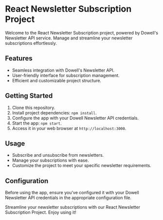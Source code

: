 # React Newsletter Subscription Project

Welcome to the React Newsletter Subscription project, powered by Dowell's Newsletter API service. Manage and streamline your newsletter subscriptions effortlessly.

## Features

- Seamless integration with Dowell's Newsletter API.
- User-friendly interface for subscription management.
- Efficient and customizable project structure.

## Getting Started

1. Clone this repository.
2. Install project dependencies: `npm install`.
3. Configure the app with your Dowell Newsletter API credentials.
4. Start the app: `npm start`.
5. Access it in your web browser at `http://localhost:3000`.

## Usage

- Subscribe and unsubscribe from newsletters.
- Manage your subscriptions with ease.
- Customize the project to meet your specific newsletter requirements.

## Configuration

Before using the app, ensure you've configured it with your Dowell Newsletter API credentials in the appropriate configuration file.

Streamline your newsletter subscriptions with our React Newsletter Subscription Project. Enjoy using it!
